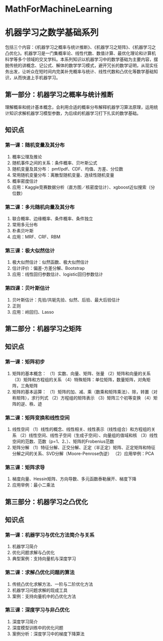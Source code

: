 # MathForMachineLearning
# 机器学习之数学基础系列


包括三个内容：《机器学习之概率与统计推断》、《机器学习之矩阵》、《机器学习之凸优化》。机器学习是一门集概率论、线性代数、数值计算、最优化理论和计算机科学等多个领域的交叉学科。本系列知识以机器学习中的数学基础为主要内容，摆脱传统的讲概念、记公式、解体的数学学习模式，避开冗长的数学证明，从现实任务出发，让听众在短时间内完美补充概率与统计、线性代数和凸优化等数学基础知识，从而快速上手机器学习。




## 第一部分：机器学习之概率与统计推断

理解概率和统计基本概念，会利用合适的概率分布解释机器学习算法原理，运用统计知识求解机器学习模型参数，为后续的机器学习打下扎实的数学基础。

## 知识点

### 第一课：随机变量及其分布

1. 概率公理及推论
2. 随机事件之间的关系：条件概率、贝叶斯公式
3. 随机变量及其分布： pmf/pdf、CDF、均值、方差、分位数
4. 常用随机变量分布：离散型随机变量、连续性随机变量
5. 概率密度估计
6. 应用：Kaggle竞赛数据分析（直方图／核密度估计）、xgboost近似搜索（分位数）

### 第二课：多元随机向量及其分布
1. 联合概率、边缘概率、条件概率、条件独立
2. 常用多元分布
3. 朴素贝叶斯
4. 应用：MRF、CRF、RBM

### 第三课：极大似然估计
1. 极大似然估计：似然函数、极大似然估计
2. 估计评价：偏差-方差分解、Bootstrap
3. 应用：线性回归参数估计、logistic回归参数估计

### 第四课：贝叶斯估计
1. 贝叶斯估计：先验/共轭先验、似然、后验、最大后验估计
2. 正则
3. 应用：岭回归、Lasso





## 第二部分：机器学习之矩阵

## 知识点

### 第一课：矩阵初步

1. 矩阵的基本概念：
（1）实数、向量、矩阵、张量
（2）矩阵和向量的关系
（3）矩阵和方程组的关系
（4）特殊矩阵：单位矩阵，数量矩阵，对角矩阵，三角矩阵 
2. 矩阵的基本运算：
（1）矩阵的加、减、乘（数乘和矩阵乘法）、除，转置（对称矩阵），求行列式
（2）方程组的矩阵表示
（3）矩阵三个初等变换
（4）矩阵的逆、秩、迹

### 第二课：矩阵变换和线性空间
1. 线性空间
（1）线性的概念、线性相关、线性表示（线性组合）和方程组的关系
（2）线性空间、线性子空间（生成子空间）、向量组的值域和核
（3）线性空间的范数、范数（p=1、2、）、矩阵的Frobenius范数
2. 矩阵分解
（1）特征分解、正交分解、正定（半正定）矩阵、正定矩阵和特征分解之间的关系、SVD分解（Moore-Penrose伪逆）
（2）应用举例：PCA

### 第三课：矩阵求导
1. 梯度向量、Hessin矩阵、方向导数、多元函数泰勒展开、梯度下降
2. 应用举例：最小二乘法




## 第三部分：机器学习之凸优化

## 知识点

### 第一课：机器学习与优化方法简介与关系
1. 机器学习简介
2. 优化问题求解与凸优化
3. 典型案例：支持向量机与深度学习

### 第二课：求解凸优化问题的算法
1. 传统凸优化求解方法、一阶与二阶优化方法
2. 机器学习问题求解的现成工具
3. 案例：支持向量机中的凸优化方法

### 第三课：深度学习与非凸优化
1. 深度学习简介
2. 深度模型训练中的优化问题
3. 案例分析：深度学习中的梯度下降算法

